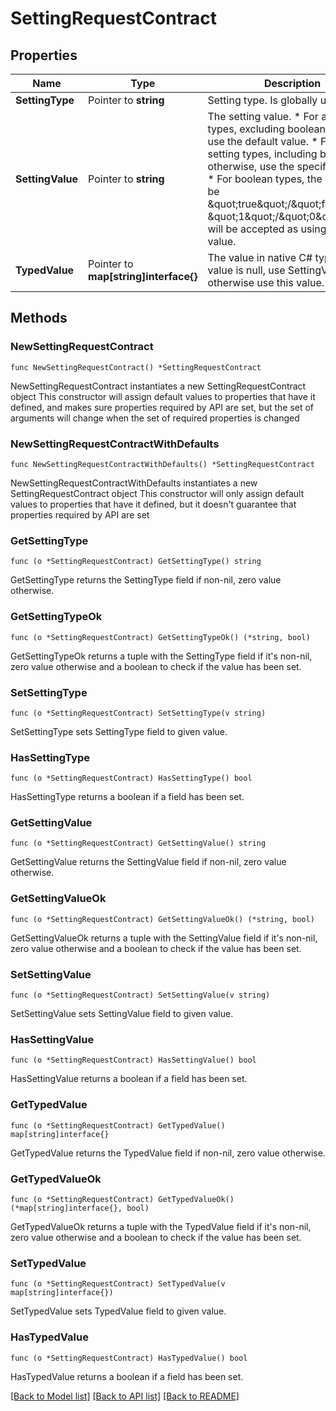 # SettingRequestContract

## Properties

Name | Type | Description | Notes
------------ | ------------- | ------------- | -------------
**SettingType** | Pointer to **string** | Setting type. Is globally unique. | [optional] 
**SettingValue** | Pointer to **string** | The setting value. * For all setting types, excluding booleans, if null, use the default value. * For all setting types, including booleans, otherwise, use the specified value. * For boolean types, the value can be \&quot;true\&quot;/\&quot;false\&quot;, \&quot;1\&quot;/\&quot;0\&quot;, null will be accepted as using default value. | [optional] 
**TypedValue** | Pointer to **map[string]interface{}** | The value in native C# type. If this value is null, use SettingValue, otherwise use this value. | [optional] 

## Methods

### NewSettingRequestContract

`func NewSettingRequestContract() *SettingRequestContract`

NewSettingRequestContract instantiates a new SettingRequestContract object
This constructor will assign default values to properties that have it defined,
and makes sure properties required by API are set, but the set of arguments
will change when the set of required properties is changed

### NewSettingRequestContractWithDefaults

`func NewSettingRequestContractWithDefaults() *SettingRequestContract`

NewSettingRequestContractWithDefaults instantiates a new SettingRequestContract object
This constructor will only assign default values to properties that have it defined,
but it doesn't guarantee that properties required by API are set

### GetSettingType

`func (o *SettingRequestContract) GetSettingType() string`

GetSettingType returns the SettingType field if non-nil, zero value otherwise.

### GetSettingTypeOk

`func (o *SettingRequestContract) GetSettingTypeOk() (*string, bool)`

GetSettingTypeOk returns a tuple with the SettingType field if it's non-nil, zero value otherwise
and a boolean to check if the value has been set.

### SetSettingType

`func (o *SettingRequestContract) SetSettingType(v string)`

SetSettingType sets SettingType field to given value.

### HasSettingType

`func (o *SettingRequestContract) HasSettingType() bool`

HasSettingType returns a boolean if a field has been set.

### GetSettingValue

`func (o *SettingRequestContract) GetSettingValue() string`

GetSettingValue returns the SettingValue field if non-nil, zero value otherwise.

### GetSettingValueOk

`func (o *SettingRequestContract) GetSettingValueOk() (*string, bool)`

GetSettingValueOk returns a tuple with the SettingValue field if it's non-nil, zero value otherwise
and a boolean to check if the value has been set.

### SetSettingValue

`func (o *SettingRequestContract) SetSettingValue(v string)`

SetSettingValue sets SettingValue field to given value.

### HasSettingValue

`func (o *SettingRequestContract) HasSettingValue() bool`

HasSettingValue returns a boolean if a field has been set.

### GetTypedValue

`func (o *SettingRequestContract) GetTypedValue() map[string]interface{}`

GetTypedValue returns the TypedValue field if non-nil, zero value otherwise.

### GetTypedValueOk

`func (o *SettingRequestContract) GetTypedValueOk() (*map[string]interface{}, bool)`

GetTypedValueOk returns a tuple with the TypedValue field if it's non-nil, zero value otherwise
and a boolean to check if the value has been set.

### SetTypedValue

`func (o *SettingRequestContract) SetTypedValue(v map[string]interface{})`

SetTypedValue sets TypedValue field to given value.

### HasTypedValue

`func (o *SettingRequestContract) HasTypedValue() bool`

HasTypedValue returns a boolean if a field has been set.


[[Back to Model list]](../README.md#documentation-for-models) [[Back to API list]](../README.md#documentation-for-api-endpoints) [[Back to README]](../README.md)


